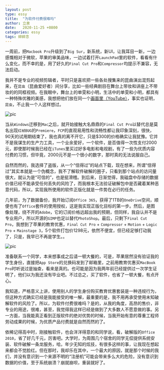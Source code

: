 ```yaml
---
layout: post
type: essy
title:  "为软件付费很难吗"
author: 立泉
date:   2020-11-25 +0800
categories: essy
tags: 碎碎念
---
```


一周前，把`Macbook Pro`升级到了`Big Sur`，新系统，新UI，让我耳目一新，一边感慨相对于微软，苹果的审美品味，一边试着打开`LaunchPad`里的软件，看看有什么变化，而不幸的是，用了好久的`Final Cut Pro`和`Compressor`均提示不兼容，无法启动。

我并不是专业的视频剪辑者，平时只是喜欢把一些各处搜集来的昆曲演出混剪起来，在`昆虫`（昆曲爱好者）间分享，比如一些经典剧目在舞台上带妆和讲座上不带妆的的同框视频。在我眼中，舞台上的单雯和小明，生活中的单雯和小明，都具有一种特殊优雅的美感，我想把他们放在同一个[画面里（YouTube）](https://www.youtube.com/watch?v=tgTmFWi7XgI)，事实也证明，`昆虫`，不止我一个人这样想过。

<img class="responsive-img" src="https://apqx.oss-cn-hangzhou.aliyuncs.com/blog/pic/fcp_shantaohong.jpg" alt="pic">

当从`Windows`迁移到`Mac`之后，就开始接触大名鼎鼎的`Final Cut Pro`以替代总是莫名出现`红帧BUG`的`Premiere`，`FCP`的直观易用性和流畅性都让我印象深刻，很快，90天的试用期结束了，我也真的离不开它，只是$300的价格确实让我犹豫。它并不是我谋生的生产力工具，一个业余爱好，一个软件，是否值得一次性支付2000元，即使那时候我已经在`iTunes`里买过好多电影和电视剧，有了一些为优质内容付费的习惯，但毕竟，2000元不是一个很小的数字，那时真的无法说服自己。


自然而然的，我选择了盗版，从一个“信得过”的站点下载，现在想来，所谓“信得过”其实本就是一个伪概念，我不了解软件破解的圈子，只看到那个站点的访问量很大，就认为是“可信的”，也是挺滑稽。到后来，日渐觉得，我磁盘中存储的数据价值已经不能承受任何丢失的风险了，而我根本无法验证破解包中是否藏着某种恶意代码，所以，实现我所使用的软件正版化就是一件势在必行的任务。

几年前，为了数据备份，我开始订阅`Office 365`，获得了1TB的`OneDrive`空间，顺便也有了`Office`套件的使用授权，这是我实现正版化目标的第一步。然后，是图像处理，绕不开的`Adobe`，它的订阅价格远超出我的预期，但同样，我自认并不是专业用户，所以开源的`GIMP`也足以替代`PhotoShop`。最后，只剩下`Final Cut Pro`，我想到了苹果的教育优惠，`Final Cut Pro` + `Compressor` + `Motion` + `Logic Pro` + `Mainstage 3`，5个软件打包价1298元，依然不便宜，但已经足够打动我了，只是，我早已不再是学生。。

<img class="responsive-img" src="https://apqx.oss-cn-hangzhou.aliyuncs.com/blog/pic/fcp_jiaoyu.jpg" alt="pic">

准备联系一个同学，本来想事成之后请一顿大餐的，可是，苹果居然没有验证我的学生身份，直接把`App Store`的兑换码发到了邮箱里，之前用教育优惠买`MacBook Pro`时听说过是抽查，看来是真的。也可能是因为我两年前已经提供过一次学生证明了，他们以为我还没有毕业吧。不过总之，买了软件，也省了一顿大餐，有点开心。

我知道，严格意义上讲，使用别人的学生身份购买教育优惠套装是一种违规行为，但这种方式确实已经是我能接受的唯一解，最重要的是，我不用再承受使用未知破解软件的风险了。所以，为软件付费很难吗？是的，从我的角度，高昂的售价，非专业的用途，很难，甚至，我觉得我这样已经是做到了大多数人不愿意做的事。另一方面，当我能真正看到正版软件的绝对优势的时候，当我开始有意的尊重工程师劳动成果的时候，为优质产品付费就是自然而然的了。

依稀记得高中时，刚接触软件，也会洋洋得意的和同学说，看，破解版的`Office 2010`，省了好几千元，厉害吧。大学时，为周围几个宿舍的同学无偿提供系统安装、软件破解一条龙服务，哈，年少无知的炫技，有很多这样的事，让我现在想起来都会不觉脸红。但在那时，我却乐在其中，一个最大的原因，就是那个时候的我们，并没有意识到一个来源不明的“注册机”可能会带来多么大的危险，没有意识到数据的价值，至于系统崩溃？崩就崩呗，重装就好了。


